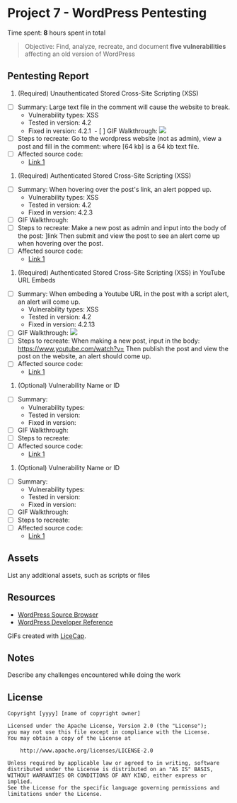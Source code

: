 # Project 7 - WordPress Pentesting

Time spent: **8** hours spent in total

> Objective: Find, analyze, recreate, and document **five vulnerabilities** affecting an old version of WordPress

## Pentesting Report

1. (Required) Unauthenticated Stored Cross-Site Scripting (XSS)
  - [ ] Summary: Large text file in the comment will cause the website to break.
    - Vulnerability types: XSS
    - Tested in version: 4.2
    - Fixed in version: 4.2.1
  - [ ] GIF Walkthrough: ![](https://user-images.githubusercontent.com/35437875/38159256-bdcef75e-3472-11e8-9e63-be944937a01b.gif)
  - [ ] Steps to recreate: Go to the wordpress website (not as admin), view a post and fill in the comment: <a title='x onmouseover=alert(unescape(/hello%20world/.source)) style=position:absolute;left:0;top:0;width:5000px;height:5000px  [64 kb]'></a>
 where [64 kb] is a 64 kb text file. 
  - [ ] Affected source code:
    - [Link 1](https://klikki.fi/adv/wordpress2.html)
1. (Required) Authenticated Stored Cross-Site Scripting (XSS)
  - [ ] Summary: When hovering over the post's link, an alert popped up.
    - Vulnerability types: XSS
    - Tested in version: 4.2
    - Fixed in version: 4.2.3
  - [ ] GIF Walkthrough: 
  - [ ] Steps to recreate: Make a new post as admin and input into the body of the post: <a href="[caption code=">]</a><a title=" onmouseover=alert('test')  ">link</a>
Then submit and view the post to see an alert come up when hovering over the post. 
  - [ ] Affected source code:
    - [Link 1](https://klikki.fi/adv/wordpress3.html)
1. (Required) Authenticated Stored Cross-Site Scripting (XSS) in YouTube URL Embeds
  - [ ] Summary: When embeding a Youtube URL in the post with a script alert, an alert will come up.
    - Vulnerability types: XSS
    - Tested in version: 4.2
    - Fixed in version: 4.2.13
  - [ ] GIF Walkthrough: ![](https://user-images.githubusercontent.com/35437875/38159274-fe6338f2-3472-11e8-80b8-74585718c29d.gif)
  - [ ] Steps to recreate: When making a new post, input in the body: https://www.youtube.com/watch?v=<SCRIPT>alert('XSS')</SCRIPT> 
Then publish the post and view the post on the website, an alert should come up. 
  - [ ] Affected source code:
    - [Link 1](https://github.com/WordPress/WordPress/commit/419c8d97ce8df7d5004ee0b566bc5e095f0a6ca8)
1. (Optional) Vulnerability Name or ID
  - [ ] Summary: 
    - Vulnerability types:
    - Tested in version:
    - Fixed in version: 
  - [ ] GIF Walkthrough: 
  - [ ] Steps to recreate: 
  - [ ] Affected source code:
    - [Link 1](https://core.trac.wordpress.org/browser/tags/version/src/source_file.php)
1. (Optional) Vulnerability Name or ID
  - [ ] Summary: 
    - Vulnerability types:
    - Tested in version:
    - Fixed in version: 
  - [ ] GIF Walkthrough: 
  - [ ] Steps to recreate: 
  - [ ] Affected source code:
    - [Link 1](https://core.trac.wordpress.org/browser/tags/version/src/source_file.php) 

## Assets

List any additional assets, such as scripts or files

## Resources

- [WordPress Source Browser](https://core.trac.wordpress.org/browser/)
- [WordPress Developer Reference](https://developer.wordpress.org/reference/)

GIFs created with [LiceCap](http://www.cockos.com/licecap/).

## Notes

Describe any challenges encountered while doing the work

## License

    Copyright [yyyy] [name of copyright owner]

    Licensed under the Apache License, Version 2.0 (the "License");
    you may not use this file except in compliance with the License.
    You may obtain a copy of the License at

        http://www.apache.org/licenses/LICENSE-2.0

    Unless required by applicable law or agreed to in writing, software
    distributed under the License is distributed on an "AS IS" BASIS,
    WITHOUT WARRANTIES OR CONDITIONS OF ANY KIND, either express or implied.
    See the License for the specific language governing permissions and
    limitations under the License.
